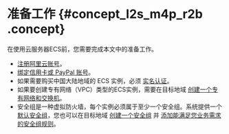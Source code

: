 # 准备工作 {#concept_l2s_m4p_r2b .concept}

在使用云服务器ECS前，您需要完成本文中的准备工作。

-   [注册阿里云账号](https://www.alibabacloud.com/help/doc-detail/50482.htm)。
-   [绑定信用卡或 PayPal 账号](https://www.alibabacloud.com/help/doc-detail/50517.htm)。
-   如果需要购买中国大陆地域的 ECS 实例，必须 [实名认证](https://www.alibabacloud.com/help/doc-detail/52595.htm)。
-   如果要创建专有网络（VPC）类型的ECS实例，需要在目标地域 [创建一个专有网络和交换机](../../../../intl.zh-CN/快速入门/搭建专有网络.md#)。
-   安全组是一种虚拟防火墙，每个实例必须属于至少一个安全组。系统提供一个 [默认安全组](../../../../intl.zh-CN/用户指南/安全组/安全组默认规则.md#)，您也可以在目标地域 [创建一个安全组](../../../../intl.zh-CN/用户指南/安全组/创建安全组.md#) 并 [添加能满足您业务需求的安全组规则](../../../../intl.zh-CN/用户指南/安全组/添加安全组规则.md#)。

